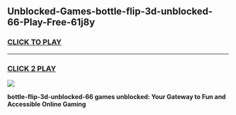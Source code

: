 
## Unblocked-Games-bottle-flip-3d-unblocked-66-Play-Free-61j8y
<h3>
<a href="https://premium76.site?title=bottle-flip-3d-unblocked-66&ref=10A">CLICK TO PLAY</a></h3>
<hr>

<h3>
<a href="https://premium76.site?title=bottle-flip-3d-unblocked-66&ref=10A">CLICK 2 PLAY</a>
  
</h3>

<a href="https://premium76.site?title=bottle-flip-3d-unblocked-66&ref=10A"><img src="https://clearcache.store/games.png"></a>


**bottle-flip-3d-unblocked-66 games unblocked: Your Gateway to Fun and Accessible Online Gaming**

